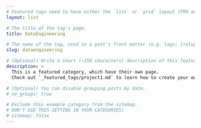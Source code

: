 ```yaml
---
# Featured tags need to have either the `list` or `grid` layout (PRO only).
layout: list

# The title of the tag's page.
title: DataEngineering

# The name of the tag, used in a post's front matter (e.g. tags: [<slug>]).
slug: dataengineering

# (Optional) Write a short (~150 characters) description of this featured tag.
description: >
  This is a featured category, which have their own page.
  Check out `_featured_tags/project1.md` to learn how to create your own.

# (Optional) You can disable grouping posts by date.
# no_groups: true

# Exclude this example category from the sitemap.
# DON'T USE THIS SETTING IN YOUR CATEGORIES!
# sitemap: false
---
```

